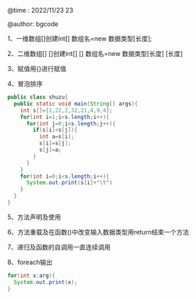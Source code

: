 @time  : 2022/11/23 23

@author: bgcode

1、一维数组[]创建int[] 数组名=new 数据类型[长度];

2、二维数组[] []创建int[] [] 数组名=new 数据类型[长度] [长度]

3、赋值用{}进行赋值

4、冒泡排序

```java
public class shuzu{
  public static void main(String[] args){
    int s[]={1,22,2,32,21,4,9,4};
    for(int i=1;i<s.length;i++){
      for(int j=0;i<s.length;j++){
        if(s[i]<s[j]){
          int a=s[i];
          s[i]=s[j];
          s[j]=a;
        }
      }
    }
    for(int i=0;i<s.length;i++){
      System.out.print(s[i]+"\t")
    }
  }
}
```

5、方法声明及使用

6、方法重载及在函数()中改变输入数据类型用return结束一个方法

7、递归及函数的自调用一直连续调用

8、foreach输出

```java
for(int x:arg){
  System.out.print(x);
}
```

